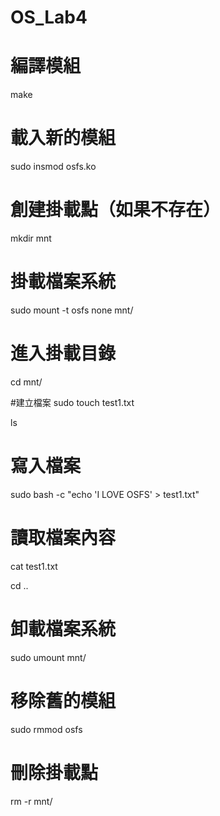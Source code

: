 # OS_Lab4
# 編譯模組
make

# 載入新的模組
sudo insmod osfs.ko

# 創建掛載點（如果不存在）
mkdir mnt

# 掛載檔案系統
sudo mount -t osfs none mnt/

# 進入掛載目錄
cd mnt/

#建立檔案
sudo touch test1.txt

ls

# 寫入檔案
sudo bash -c "echo 'I LOVE OSFS' > test1.txt"

# 讀取檔案內容
cat test1.txt

cd ..

# 卸載檔案系統
sudo umount mnt/

# 移除舊的模組
sudo rmmod osfs

# 刪除掛載點
rm -r mnt/
